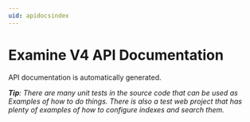 ```yaml
---
uid: apidocsindex
---
```

# Examine V4 API Documentation

API documentation is automatically generated.

_**Tip**: There are many unit tests in the source code that can be used as Examples of how to do things. There is also a test web project that has plenty of examples of how to configure indexes and search them._